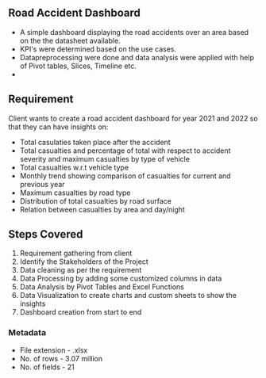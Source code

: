 ## Road Accident Dashboard
- A simple dashboard displaying the road accidents over an area based on the the datasheet available.
- KPI's were determined based on the use cases.
- Datapreprocessing were done and data analysis were applied with help of Pivot tables, Slices, Timeline etc.
- 
## Requirement
Client wants to create a road accident dashboard for year 2021 and 2022 so that they can have insights on:

- Total casulaties taken place after the accident
- Total casualties and percentage of total with respect to accident severity and maximum casualties by type of vehicle
- Total casualties w.r.t vehicle type
- Monthly trend showing comparison of casualties for current and previous year
- Maximum casualties by road type
- Distribution of total casualties by road surface
- Relation between casualties by area and day/night

## Steps Covered
1. Requirement gathering from client
2. Identify the Stakeholders of the Project
3. Data cleaning as per the requirement
4. Data Processing by adding some customized columns in data
5. Data Analysis by Pivot Tables and Excel Functions
6. Data Visualization to create charts and custom sheets to show the insights
7. Dashboard creation from start to end

### Metadata
- File extension - .xlsx
- No. of rows - 3.07 million
- No. of fields - 21


